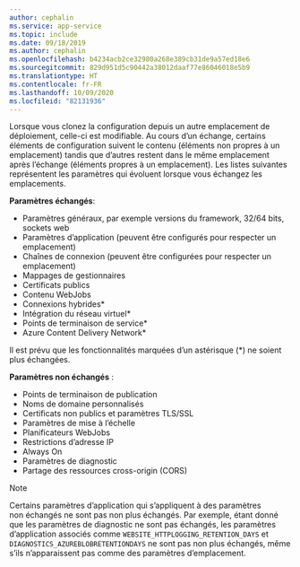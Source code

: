 ```yaml
---
author: cephalin
ms.service: app-service
ms.topic: include
ms.date: 09/18/2019
ms.author: cephalin
ms.openlocfilehash: b4234acb2ce32980a268e389cb31de9a57ed18e6
ms.sourcegitcommit: 829d951d5c90442a38012daaf77e86046018e5b9
ms.translationtype: HT
ms.contentlocale: fr-FR
ms.lasthandoff: 10/09/2020
ms.locfileid: "82131936"
---
```

Lorsque vous clonez la configuration depuis un autre emplacement de déploiement, celle-ci est modifiable. Au cours d’un échange, certains éléments de configuration suivent le contenu (éléments non propres à un emplacement) tandis que d’autres restent dans le même emplacement après l’échange (éléments propres à un emplacement). Les listes suivantes représentent les paramètres qui évoluent lorsque vous échangez les emplacements.

**Paramètres échangés**:

* Paramètres généraux, par exemple versions du framework, 32/64 bits, sockets web
* Paramètres d’application (peuvent être configurés pour respecter un emplacement)
* Chaînes de connexion (peuvent être configurées pour respecter un emplacement)
* Mappages de gestionnaires
* Certificats publics
* Contenu WebJobs
* Connexions hybrides*
* Intégration du réseau virtuel*
* Points de terminaison de service*
* Azure Content Delivery Network*

Il est prévu que les fonctionnalités marquées d’un astérisque (*) ne soient plus échangées. 

**Paramètres non échangés** :

* Points de terminaison de publication
* Noms de domaine personnalisés
* Certificats non publics et paramètres TLS/SSL
* Paramètres de mise à l’échelle
* Planificateurs WebJobs
* Restrictions d’adresse IP
* Always On
* Paramètres de diagnostic
* Partage des ressources cross-origin (CORS)

> [!NOTE]
> Certains paramètres d’application qui s’appliquent à des paramètres non échangés ne sont pas non plus échangés. Par exemple, étant donné que les paramètres de diagnostic ne sont pas échangés, les paramètres d’application associés comme `WEBSITE_HTTPLOGGING_RETENTION_DAYS` et `DIAGNOSTICS_AZUREBLOBRETENTIONDAYS` ne sont pas non plus échangés, même s’ils n’apparaissent pas comme des paramètres d’emplacement.
>
